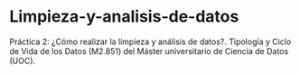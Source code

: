 # Limpieza-y-analisis-de-datos
Práctica 2: ¿Cómo realizar la limpieza y análisis de datos?. Tipología y Ciclo de Vida de los Datos (M2.851) del Máster universitario de Ciencia de Datos (UOC).
